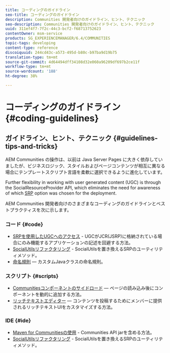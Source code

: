 ```yaml
---
title: コーディングのガイドライン
seo-title: コーディングのガイドライン
description: Communities 開発者向けのガイドライン、ヒント、テクニック
seo-description: Communities 開発者向けのガイドライン、ヒント、テクニック
uuid: 311ef4f7-7f2c-44c3-bcf2-f68713752623
contentOwner: msm-service
products: SG_EXPERIENCEMANAGER/6.4/COMMUNITIES
topic-tags: developing
content-type: reference
discoiquuid: 244cd43c-a573-495d-b80c-b97ba9d19b75
translation-type: tm+mt
source-git-commit: 4d64494dff34108d32e060a96209df697b2ce11f
workflow-type: tm+mt
source-wordcount: '188'
ht-degree: 38%

---
```



# コーディングのガイドライン {#coding-guidelines}

## ガイドライン、ヒント、テクニック {#guidelines-tips-and-tricks}

AEM Communities の操作は、以前は Java Server Pages に大きく依存していましたが、ビジネスロジック、スタイルおよびページコンテンツが相互に異なる場合にテンプレートスクリプト言語を柔軟に選択できるように進化しています。

Further flexibility in working with user generated content (UGC) is through the SocialResourceProvider API, which eliminates the need for awareness of which [SRP](srp.md) option was chosen for the deployment.

AEM Communities 開発者向けのさまざまなコーディングのガイドラインとベストプラクティスを次に示します。

### コード {#code}

* [SRPを使用したUGCへのアクセス](accessing-ugc-with-srp.md) - UGCがJCR(JSRP)に格納されている場合にのみ機能するアプリケーションの記述を回避する方法。
* [SocialUtilsリファクタリング](socialutils.md) - SocialUtilsを置き換えるSRPのユーティリティメソッド。
* [命名規則](naming-conventions.md) — カスタムJavaクラスの命名規則。

### スクリプト {#scripts}

* [Communitiesコンポーネントのサイドロード](sideloading.md) — ページの読み込み後にコンポーネントを動的に追加する方法。
* [リッチテキストエディター](rte.md) — コンテンツを投稿するためにメンバーに提供されるリッチテキストUIをカスタマイズする方法。

### IDE {#ide}

* [Maven for Communitiesの使用](maven.md) - Communities API jarを含める方法。
* [SocialUtilsリファクタリング](socialutils.md) - SocialUtilsを置き換えるSRPのユーティリティメソッド。

